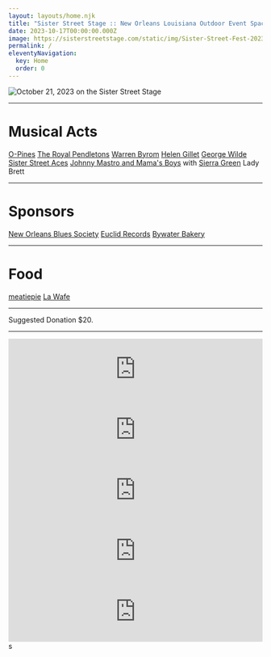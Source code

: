 ```yaml
---
layout: layouts/home.njk
title: "Sister Street Stage :: New Orleans Louisiana Outdoor Event Space"
date: 2023-10-17T00:00:00.000Z
image: https://sisterstreetstage.com/static/img/Sister-Street-Fest-2023.png
permalink: /
eleventyNavigation:
  key: Home
  order: 0
---
```


![October 21, 2023 on the Sister Street Stage](/static/img/sister-street-fest-oct-21-2023/Sister-Street-Fest-2023-times.png)

---

# Musical Acts

[O-Pines](https://www.facebook.com/p/The-O-Pines-100063849859796/)
[The Royal Pendletons](https://www.discogs.com/artist/1205273-The-Royal-Pendletons)
[Warren Byrom](https://warrenbyrom.bandcamp.com/)
[Helen Gillet](https://www.helengillet.com/)
[George Wilde](https://www.youtube.com/@regenerator1104)
[Sister Street Aces](https://www.instagram.com/sisterstreetaces)
[Johnny Mastro and Mama's Boys](https://www.johnnymastro.com/) with [Sierra Green](https://sierragreen.net/)
Lady Brett

---

# Sponsors

[New Orleans Blues Society](https://neworleansbluessociety.com/)
[Euclid Records](https://euclidrecordsneworleans.com/)
[Bywater Bakery](https://www.bywaterbakery.com/)

---

# Food
[meatiepie](https://www.instagram.com/meatiepie)
[La Wafe](https://www.facebook.com/NolaWaffle)

---

Suggested Donation $20.

---

<iframe style="border: 0; width: 100%; height: 120px;" src="https://bandcamp.com/EmbeddedPlayer/album=1080636166/size=large/bgcol=ffffff/linkcol=de270f/tracklist=false/artwork=small/track=1804065728/transparent=true/" seamless><a href="https://gonerrecords.bandcamp.com/album/the-sore-losers-original-soundtrack">The Sore Losers (Original Soundtrack) by Various Artists</a></iframe>

<iframe style="border: 0; width: 100%; height: 120px;" src="https://bandcamp.com/EmbeddedPlayer/album=3973158043/size=large/bgcol=ffffff/linkcol=de270f/tracklist=false/artwork=small/transparent=true/" seamless><a href="https://warrenbyrom.bandcamp.com/album/dreaming-the-sun">Dreaming the Sun by Warren Byrom</a></iframe>

<iframe style="border: 0; width: 100%; height: 120px;" src="https://bandcamp.com/EmbeddedPlayer/album=4007493750/size=large/bgcol=ffffff/linkcol=de270f/tracklist=false/artwork=small/transparent=true/" seamless><a href="https://helengillet.bandcamp.com/album/rebelle">ReBelle by Helen Gillet</a></iframe>

<iframe style="border: 0; width: 100%; height: 120px;" src="https://bandcamp.com/EmbeddedPlayer/album=2508270384/size=large/bgcol=ffffff/linkcol=de270f/tracklist=false/artwork=small/transparent=true/" seamless><a href="https://continentalrecordservices.bandcamp.com/album/elmore-james-for-president">Elmore James For President by Johnny Mastro &amp; Mama&#39;s Boys (Febr. 26)</a></iframe>

<iframe style="border: 0; width: 100%; height: 120px;" src="https://bandcamp.com/EmbeddedPlayer/album=1459083212/size=large/bgcol=ffffff/linkcol=de270f/tracklist=false/artwork=small/transparent=true/" seamless><a href="https://sierragreen.bandcamp.com/album/sierra-green-and-the-soul-machine-s-t">Sierra Green and The Soul Machine S/T by Sierra Green</a></iframe>s